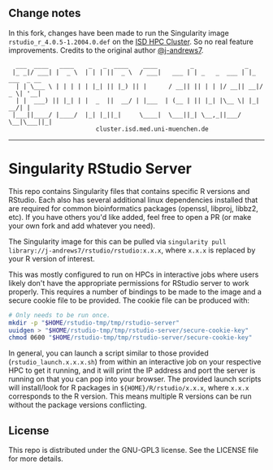 ## Change notes

In this fork, changes have been made to run the Singularity image `rstudio_r_4.0.5-1.2004.0.def` on the [ISD HPC Cluster](http://cluster.isd.med.uni-muenchen.de). So no real feature improvements. Credits to the original author [@j-andrews7](https://github.com/j-andrews7).

```
  ___  ____   ____    _   _  ____    ____         _              _              
 |_ _|/ ___| |  _ \  | | | ||  _ \  / ___|   ___ | | _   _  ___ | |_  ___  _ __ 
  | | \___ \ | | | | | |_| || |_) || |      / __|| || | | |/ __|| __|/ _ \| '__|
  | |  ___) || |_| | |  _  ||  __/ | |___  | (__ | || |_| |\__ \| |_|  __/| |   
 |___||____/ |____/  |_| |_||_|     \____|  \___||_| \__,_||___/ \__|\___||_|   
                        cluster.isd.med.uni-muenchen.de  
```

-----

# Singularity RStudio Server

This repo contains Singularity files that contains specific R versions and RStudio. Each also has several additional linux dependencies installed that are required for common bioinformatics packages (openssl, libproj, libbz2, etc). If you have others you'd like added, feel free to open a PR (or make your own fork and add whatever you need).

The Singularity image for this can be pulled via `singularity pull library://j-andrews7/rstudio/rstudio:x.x.x`, where `x.x.x` is replaced by your R version of interest.

This was mostly configured to run on HPCs in interactive jobs where users likely don't have the appropriate permissions for RStudio server to work properly. This requires a number of bindings to be made to the image and a secure cookie file to be provided. The cookie file can be produced with:

```bash
# Only needs to be run once.
mkdir -p "$HOME/rstudio-tmp/tmp/rstudio-server"
uuidgen > "$HOME/rstudio-tmp/tmp/rstudio-server/secure-cookie-key"
chmod 0600 "$HOME/rstudio-tmp/tmp/rstudio-server/secure-cookie-key"
```

In general, you can launch a script similar to those provided (`rstudio_launch.x.x.x.sh`) from within an interactive job on your respective HPC to get it running, and it will print the IP address and port the server is running on that you can pop into your browser. The provided launch scripts will install/look for R packages in `${HOME}/R/rstudio/x.x.x`, where `x.x.x` corresponds to the R version. This means multiple R versions can be run without the package versions conflicting.

## License

This repo is distributed under the GNU-GPL3 license. See the LICENSE file for more details.
